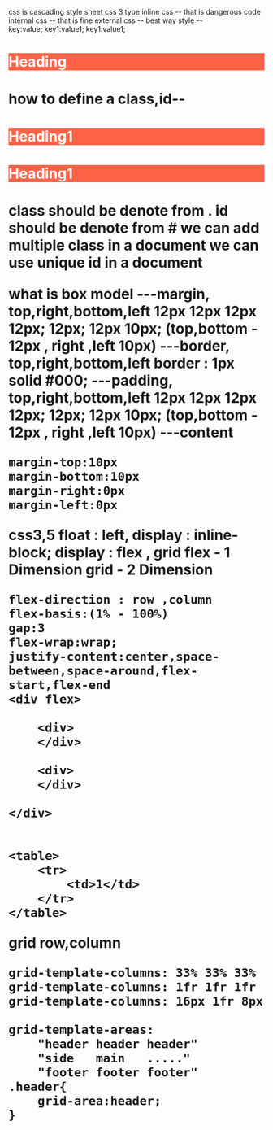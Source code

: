 css is cascading style sheet
css 3 type 
    inline css -- that is dangerous code
    internal css -- that is fine
    external css -- best way
 style --   
    key:value;
    key1:value1;
    key1:value1;
<h1 style='background-color:tomato;color:white'>Heading<h1>

<head>
    <style>
        .heading-1{
            background-color:tomato;
            color:white
        }
        #heading-1{
            background-color:tomato;
            color:white
        }
    </style>
</head>

how to define a class,id--
    <h1 class="heading-1">Heading1<h1>
    <h1 id="heading-1">Heading1<h1>
class should be denote from .
id should be denote from #
we can add multiple class in a document
we can use unique id in a document

<head>
    <link>
</head>
what is box model
    ---margin, top,right,bottom,left
        12px 12px 12px 12px;
        12px;
        12px 10px; (top,bottom - 12px , right ,left 10px)
    ---border, top,right,bottom,left
        border : 1px solid #000;
    ---padding, top,right,bottom,left
        12px 12px 12px 12px;
        12px;
        12px 10px; (top,bottom - 12px , right ,left 10px)
    ---content


    margin-top:10px
    margin-bottom:10px
    margin-right:0px
    margin-left:0px

css3,5
float : left,
display : inline-block;
display : flex , grid
            flex - 1 Dimension
            grid - 2 Dimension

    flex-direction : row ,column
    flex-basis:(1% - 100%)
    gap:3
    flex-wrap:wrap;
    justify-content:center,space-between,space-around,flex-start,flex-end
    <div flex>
        
        <div>
        </div>

        <div>
        </div>

    </div>


    <table>
        <tr>
            <td>1</td>
        </tr>
    </table>

grid
    row,column

    grid-template-columns: 33% 33% 33%
    grid-template-columns: 1fr 1fr 1fr
    grid-template-columns: 16px 1fr 8px

    grid-template-areas:
        "header header header"
        "side   main   ....."
        "footer footer footer"
    .header{
        grid-area:header;
    }